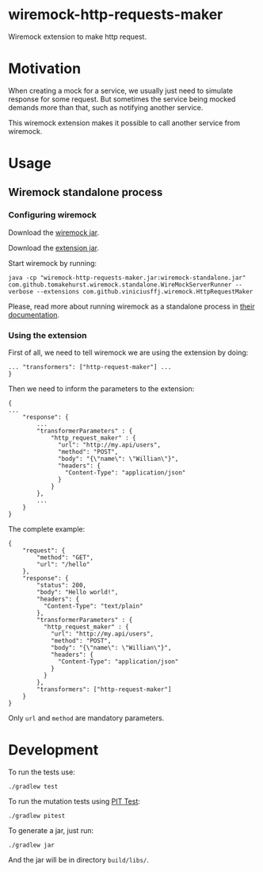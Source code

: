 # wiremock-http-requests-maker
Wiremock extension to make http request.

# Motivation
When creating a mock for a service, we usually just need to simulate response for some request.
But sometimes the service being mocked demands more than that, such as notifying another service.

This wiremock extension makes it possible to call another service from wiremock.

# Usage

## Wiremock standalone process

### Configuring wiremock

Download the [wiremock jar](http://repo1.maven.org/maven2/com/github/tomakehurst/wiremock-standalone/2.4.1/wiremock-standalone-2.4.1.jar).

Download the [extension jar](https://github.com/viniciusffj/wiremock-http-requests-maker/releases/download/v0.1/wiremock-requests-maker-0.1.jar).

Start wiremock by running:
```
java -cp "wiremock-http-requests-maker.jar:wiremock-standalone.jar" com.github.tomakehurst.wiremock.standalone.WireMockServerRunner --verbose --extensions com.github.viniciusffj.wiremock.HttpRequestMaker
```

Please, read more about running wiremock as a standalone process in [their documentation](http://wiremock.org/docs/running-standalone/).
 
### Using the extension

First of all, we need to tell wiremock we are using the extension by doing:
```
... "transformers": ["http-request-maker"] ...
}
```

Then we need to inform the parameters to the extension:
```
{
...
    "response": {
        ...
        "transformerParameters" : {
            "http_request_maker" : {
              "url": "http://my.api/users",
              "method": "POST",
              "body": "{\"name\": \"Willian\"}",
              "headers": {
                "Content-Type": "application/json"
              }
            }
        },
        ...
    }
}
```

The complete example:

```
{
    "request": {
        "method": "GET",
        "url": "/hello"
    },
    "response": {
        "status": 200,
        "body": "Hello world!",
        "headers": {
          "Content-Type": "text/plain"
        },
        "transformerParameters" : {
          "http_request_maker" : {
            "url": "http://my.api/users",
            "method": "POST",
            "body": "{\"name\": \"Willian\"}",
            "headers": {
              "Content-Type": "application/json"
            }
          }
        },
        "transformers": ["http-request-maker"]
    }
}
```

Only `url` and `method` are mandatory parameters.

# Development

To run the tests use:
```
./gradlew test
```

To run the mutation tests using [PIT Test](http://pitest.org/):
```
./gradlew pitest
```

To generate a jar, just run:
```
./gradlew jar
```

And the jar will be in directory `build/libs/`.